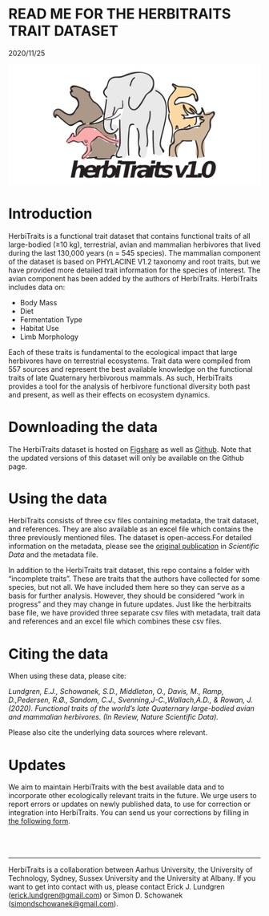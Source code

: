 READ ME FOR THE HERBITRAITS TRAIT DATASET
================
2020/11/25

![HerbiTraits Logo](./HerbiTraits_Logo.png)

# Introduction

HerbiTraits is a functional trait dataset that contains functional
traits of all large-bodied (≥10 kg), terrestrial, avian and mammalian
herbivores that lived during the last 130,000 years (n = 545 species).
The mammalian component of the dataset is based on PHYLACINE V1.2
taxonomy and root traits, but we have provided more detailed trait
information for the species of interest. The avian component has been
added by the authors of HerbiTraits. HerbiTraits includes data on:

  - Body Mass
  - Diet
  - Fermentation Type
  - Habitat Use
  - Limb Morphology

Each of these traits is fundamental to the ecological impact that large
herbivores have on terrestrial ecosystems. Trait data were compiled from
557 sources and represent the best available knowledge on the functional
traits of late Quaternary herbivorous mammals. As such, HerbiTraits
provides a tool for the analysis of herbivore functional diversity both
past and present, as well as their effects on ecosystem dynamics. <br>

# Downloading the data

The HerbiTraits dataset is hosted on
[Figshare](https://www.youtube.com/watch?v=dQw4w9WgXcQ) as well as
[Github](https://github.com/MegaPast2Future/HerbiTraits). Note that the
updated versions of this dataset will only be available on the Github
page. <br>

# Using the data

HerbiTraits consists of three csv files containing metadata, the trait
dataset, and references. They are also available as an excel file which
contains the three previously mentioned files. The dataset is
open-access.For detailed information on the metadata, please see the
[original publication](https://www.youtube.com/watch?v=dQw4w9WgXcQ) in
*Scientific Data* and the metadata file. <br>

In addition to the HerbiTraits trait dataset, this repo contains a
folder with “incomplete traits”. These are traits that the authors have
collected for some species, but not all. We have included them here so
they can serve as a basis for further analysis. However, they should be
considered “work in progress” and they may change in future updates.
Just like the herbitraits base file, we have provided three separate csv
files with metadata, trait data and references and an excel file which
combines these csv files. <br>

# Citing the data

When using these data, please cite:

*Lundgren, E.J., Schowanek, S.D., Middleton, O., Davis, M., Ramp,
D.,Pedersen, R.Ø., Sandom, C.J., Svenning,J-C.,Wallach,A.D., & Rowan, J.
(2020). Functional traits of the world’s late Quaternary large-bodied
avian and mammalian herbivores. (In Review, Nature Scientific Data).*

Please also cite the underlying data sources where relevant. <br>

# Updates

We aim to maintain HerbiTraits with the best available data and to
incorporate other ecologically relevant traits in the future. We urge
users to report errors or updates on newly published data, to use for
correction or integration into HerbiTraits. You can send us your
corrections by filling in [the following
form](https://forms.gle/6WBK6GkrkPit9x9Y6). <br> <br> <br> <br>

-----

<p>

HerbiTraits is a collaboration between Aarhus University, the University
of Technology, Sydney, Sussex University and the University at Albany.
If you want to get into contact with us, please contact Erick J.
Lundgren (<erick.lundgren@gmail.com>) or Simon D. Schowanek
(<simondschowanek@gmail.com>).

</p>
